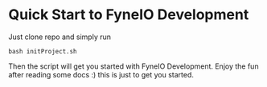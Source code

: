 # Quick Start to FyneIO Development
Just clone repo and simply run

```
bash initProject.sh
```

Then the script will get you started with FyneIO Development.
Enjoy the fun after reading some docs :) this is just to get you started.